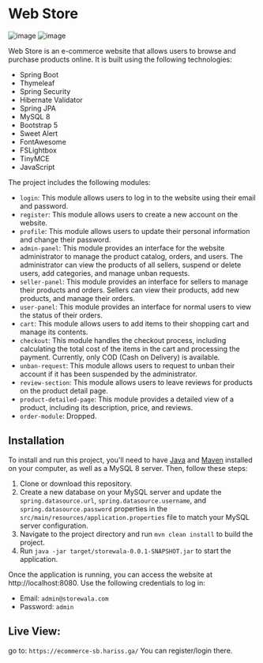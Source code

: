 # Web Store

![image](https://user-images.githubusercontent.com/111365348/208684870-007e52bb-9c3f-421b-818d-8bc95a3cc6f4.png)
![image](https://user-images.githubusercontent.com/111365348/208684972-9c707143-924a-4c13-a3e4-4bee528b2040.png)

Web Store is an e-commerce website that allows users to browse and purchase products online. It is built using the
following technologies:

- Spring Boot
- Thymeleaf
- Spring Security
- Hibernate Validator
- Spring JPA
- MySQL 8
- Bootstrap 5
- Sweet Alert
- FontAwesome
- FSLightbox
- TinyMCE
- JavaScript

The project includes the following modules:

- `login`: This module allows users to log in to the website using their email and password.
- `register`: This module allows users to create a new account on the website.
- `profile`: This module allows users to update their personal information and change their password.
- `admin-panel`: This module provides an interface for the website administrator to manage the product catalog, orders,
  and users. The administrator can view the products of all sellers, suspend or delete users, add categories, and manage
  unban requests.
- `seller-panel`: This module provides an interface for sellers to manage their products and orders. Sellers can view
  their products, add new products, and manage their orders.
- `user-panel`: This module provides an interface for normal users to view the status of their orders.
- `cart`: This module allows users to add items to their shopping cart and manage its contents.
- `checkout`: This module handles the checkout process, including calculating the total cost of the items in the cart
  and processing the payment. Currently, only COD (Cash on Delivery) is available.
- `unban-request`: This module allows users to request to unban their account if it has been suspended by the
  administrator.
- `review-section`: This module allows users to leave reviews for products on the product detail page.
- `product-detailed-page`: This module provides a detailed view of a product, including its description, price, and
  reviews.
- `order-module`: Dropped.

## Installation

To install and run this project, you'll need to have [Java](https://www.java.com) and [Maven](https://maven.apache.org)
installed on your computer, as well as a MySQL 8 server. Then, follow these steps:

1. Clone or download this repository.
2. Create a new database on your MySQL server and update the `spring.datasource.url`, `spring.datasource.username`, and
   `spring.datasource.password` properties in the `src/main/resources/application.properties` file to match your MySQL
   server configuration.
3. Navigate to the project directory and run `mvn clean install` to build the project.
4. Run `java -jar target/storewala-0.0.1-SNAPSHOT.jar` to start the application.

Once the application is running, you can access the website at http://localhost:8080. Use the following credentials to
log in:

- Email: `admin@storewala.com`
- Password: `admin`

## Live View:

go to: `https://ecommerce-sb.hariss.ga/`
You can register/login there.
